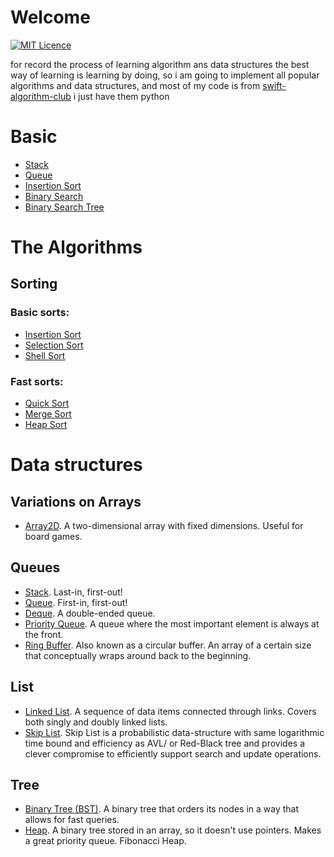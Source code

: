 # Welcome

[![MIT Licence](https://badges.frapsoft.com/os/mit/mit-125x28.png?v=103)](https://opensource.org/licenses/mit-license.php) 

for record the process of learning algorithm ans data structures
the best way of learning is learning by doing, so i am going to implement all popular algorithms and data structures, and most of my code is from [swift-algorithm-club](https://github.com/raywenderlich/swift-algorithm-club) i just have them python

# Basic
* [Stack](./Queues/Stack.py)
* [Queue](./Queues/Queue.py)
* [Insertion Sort](./sorting/Insertion_Sort.py)
* [Binary Search](./search/Binary_Search.py)
* [Binary Search Tree](./tree/Binary_Search_Tree.py)

# The Algorithms

## Sorting 

### Basic sorts:
* [Insertion Sort](./sorting/Insertion_Sort.py)
* [Selection Sort](./sorting/Selection_Sort.py)
* [Shell Sort](./sorting/Shell_Sort.py)

### Fast sorts:
* [Quick Sort](./sorting/Quick_Sort.py)
* [Merge Sort](./sorting/Merge_Sort.py)
* [Heap Sort](./sorting/Heap_Sort.py)

# Data structures

## Variations on Arrays
* [Array2D](./array/Array_2D.py). A two-dimensional array with fixed dimensions. Useful for board games.

## Queues
 
* [Stack](./Queues/Stack.py). Last-in, first-out!
* [Queue](./Queues/Queue.py). First-in, first-out!
* [Deque](./Queues/Deque.py). A double-ended queue.
* [Priority Queue](./Queues/Priority_Queue.py). A queue where the most important element is always at the front.
* [Ring Buffer](./Queues/Ring_buffer.py). Also known as a circular buffer. An array of a certain size that conceptually wraps around back to the beginning.

## List 
* [Linked List](./list/Link_List.py). A sequence of data items connected through links. Covers both singly and doubly linked lists.
* [Skip List](./list/Skip_List.py). Skip List is a probabilistic data-structure with same logarithmic time bound and efficiency as AVL/ or Red-Black tree and provides a clever compromise to efficiently support search and update operations.


## Tree
* [Binary Tree (BST)](./tree/Binary_Search_Tree.py).  A binary tree that orders its nodes in a way that allows for fast queries.
* [Heap](./tree/Heap.py). A binary tree stored in an array, so it doesn't use pointers. Makes a great priority queue.
Fibonacci Heap. 
